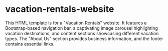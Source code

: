 # vacation-rentals-website
 This HTML template is for a "Vacation Rentals" website. It features a Bootstrap-based navigation bar, a captivating image carousel highlighting vacation destinations, and content sections showcasing different vacation types. The "About Us" section provides business information, and the footer contains essential links.
